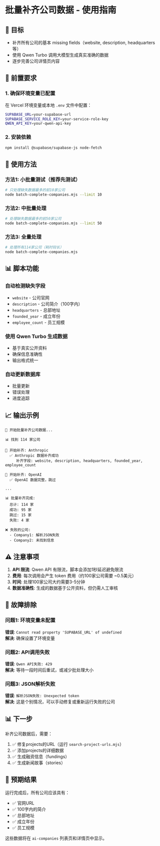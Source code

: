 # 批量补齐公司数据 - 使用指南

## 🎯 目标
- 补齐所有公司的基本 missing fields（website, description, headquarters等）
- 使用 Qwen Turbo 调用大模型生成真实准确的数据
- 逐步完善公司详情页内容

## 📝 前置要求

### 1. 确保环境变量已配置
在 Vercel 环境变量或本地 `.env` 文件中配置：
```bash
SUPABASE_URL=your-supabase-url
SUPABASE_SERVICE_ROLE_KEY=your-service-role-key
QWEN_API_KEY=your-qwen-api-key
```

### 2. 安装依赖
```bash
npm install @supabase/supabase-js node-fetch
```

## 🚀 使用方法

### 方法1: 小批量测试（推荐先测试）

```bash
# 只处理缺失数据最多的前10家公司
node batch-complete-companies.mjs --limit 10
```

### 方法2: 中批量处理
```bash
# 处理缺失数据最多的前50家公司
node batch-complete-companies.mjs --limit 50
```

### 方法3: 全量处理
```bash
# 处理所有114家公司（耗时较长）
node batch-complete-companies.mjs
```

## 📊 脚本功能

### 自动检测缺失字段
- `website` - 公司官网
- `description` - 公司简介（100字内）
- `headquarters` - 总部地址
- `founded_year` - 成立年份
- `employee_count` - 员工规模

### 使用 Qwen Turbo 生成数据
- 基于真实公开资料
- 确保信息准确性
- 输出格式统一

### 自动更新数据库
- 批量更新
- 错误处理
- 进度追踪

## 📈 输出示例

```
🚀 开始批量补齐公司数据...

📊 找到 114 家公司

🏢 开始补齐: Anthropic
  ✅ Anthropic 数据补齐成功
     补齐字段: website, description, headquarters, founded_year, employee_count

🏢 开始补齐: OpenAI
  ✅ OpenAI 数据完整，跳过

...

📊 批量补齐完成:
  总计: 114 家
  成功: 95 家
  跳过: 15 家
  失败: 4 家

❌ 失败的公司:
  - Company1: 解析JSON失败
  - Company2: 未找到信息
```

## ⚠️ 注意事项

1. **API 限流**: Qwen API 有限流，脚本会添加1秒延迟避免限流
2. **费用**: 每次调用会产生 token 费用（约100家公司需要 ~0.5美元）
3. **时间**: 处理100家公司大约需要3-5分钟
4. **数据准确性**: 生成的数据基于公开资料，但仍需人工审核

## 🔧 故障排除

### 问题1: 环境变量未配置
**错误**: `Cannot read property 'SUPABASE_URL' of undefined`  
**解决**: 确保设置了环境变量

### 问题2: API调用失败
**错误**: `Qwen API失败: 429`  
**解决**: 等待一段时间后重试，或减少批处理大小

### 问题3: JSON解析失败
**错误**: `解析JSON失败: Unexpected token`  
**解决**: 这是个别情况，可以手动修复或重新运行失败的公司

## 📊 下一步

补齐公司数据后，需要：
1. ✅ 修复projects的URL（运行 `search-project-urls.mjs`）
2. ✅ 添加projects的详细数据
3. ✅ 生成融资信息（fundings）
4. ✅ 生成新闻故事（stories）

## 🎯 预期结果

运行完成后，所有公司应该具有：
- ✅ 官网URL
- ✅ 100字内的简介
- ✅ 总部地址
- ✅ 成立年份
- ✅ 员工规模

这些数据将在 `ai-companies` 列表页和详情页中显示。

